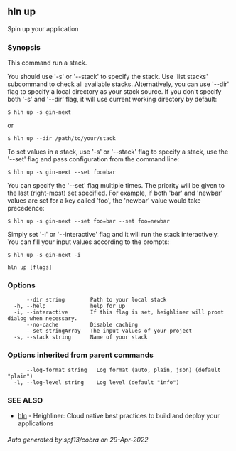 ## hln up

Spin up your application

### Synopsis


This command run a stack.

You should use '-s' or '--stack' to specify the stack. Use 'list stacks' subcommand 
to check all available stacks. Alternatively, you can use '--dir' flag 
to specify a local directory as your stack source. If you don't specify both '-s' 
and '--dir' flag, it will use current working directory by default:

    $ hln up -s gin-next

or

    $ hln up --dir /path/to/your/stack

To set values in a stack, use '-s' or '--stack' flag to specify a stack, use 
the '--set' flag and pass configuration from the command line:

    $ hln up -s gin-next --set foo=bar

You can specify the '--set' flag multiple times. The priority will be given to the
last (right-most) set specified. For example, if both 'bar' and 'newbar' values are
set for a key called 'foo', the 'newbar' value would take precedence:

    $ hln up -s gin-next --set foo=bar --set foo=newbar

Simply set '-i' or '--interactive' flag and it will run the stack interactively. You can 
fill your input values according to the prompts:

    $ hln up -s gin-next -i



```
hln up [flags]
```

### Options

```
      --dir string        Path to your local stack
  -h, --help              help for up
  -i, --interactive       If this flag is set, heighliner will promt dialog when necessary.
      --no-cache          Disable caching
      --set stringArray   The input values of your project
  -s, --stack string      Name of your stack
```

### Options inherited from parent commands

```
      --log-format string   Log format (auto, plain, json) (default "plain")
  -l, --log-level string    Log level (default "info")
```

### SEE ALSO

* [hln](hln.md)	 - Heighliner: Cloud native best practices to build and deploy your applications

###### Auto generated by spf13/cobra on 29-Apr-2022
